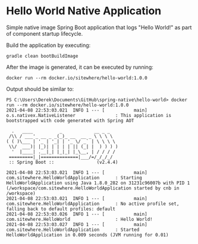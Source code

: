 # Hello World Native Application
Simple native image Spring Boot application that logs "Hello World!" as part of component startup lifecycle.

Build the application by executing:

```
gradle clean bootBuildImage
```

After the image is generated, it can be executed by running:

```
docker run --rm docker.io/sitewhere/hello-world:1.0.0
```

Output should be similar to:

```
PS C:\Users\Derek\Documents\GitHub\spring-native\hello-world> docker run --rm docker.io/sitewhere/hello-world:1.0.0
2021-04-08 22:53:03.021  INFO 1 --- [           main] o.s.nativex.NativeListener               : This application is bootstrapped with code generated with Spring AOT

  .   ____          _            __ _ _
 /\\ / ___'_ __ _ _(_)_ __  __ _ \ \ \ \
( ( )\___ | '_ | '_| | '_ \/ _` | \ \ \ \
 \\/  ___)| |_)| | | | | || (_| |  ) ) ) )
  '  |____| .__|_| |_|_| |_\__, | / / / /
 =========|_|==============|___/=/_/_/_/
 :: Spring Boot ::                (v2.4.4)

2021-04-08 22:53:03.021  INFO 1 --- [           main] com.sitewhere.HelloWorldApplication      : Starting HelloWorldApplication using Java 1.8.0_282 on 31231c96007b with PID 1 (/workspace/com.sitewhere.HelloWorldApplication started by cnb in /workspace)
2021-04-08 22:53:03.021  INFO 1 --- [           main] com.sitewhere.HelloWorldApplication      : No active profile set, falling back to default profiles: default
2021-04-08 22:53:03.026  INFO 1 --- [           main] com.sitewhere.HelloWorld                 : Hello World!
2021-04-08 22:53:03.027  INFO 1 --- [           main] com.sitewhere.HelloWorldApplication      : Started HelloWorldApplication in 0.009 seconds (JVM running for 0.01)
```
